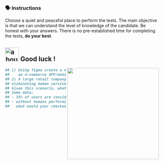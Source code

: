 ### :speaking_head: Instructions

<p align="left"> 
  Choose a quiet and peaceful place to perform the tests. The main objective is that we can understand the level of knowledge of the candidate. Be honest with your answers. There is no pre-established time for completing the tests, <strong>do your best</strong>.<br>
</p>
<b>

## <img width="45" alt="about" src="https://raw.github.com/elizarov/elizarov/master/about.png"> Good luck !

<img align="right" width="300" src="https://i2.wp.com/allhtaccess.info/wp-content/uploads/2018/03/programming.gif?fit=1281%2C716&ssl=1" />

```python
## 1) Using figma create a navigable prototype for 
##    an e-commerce APP/mobile whose goal is to sell groceries.
## 2) A large retail company wants to modernize its structure by 
## eliminating human service and moving towards 100% autonomous service. 
## Given this scenario, what would your user experience strategy look like?
## Some data:
## - 35% of users are considered elderly.
## - without humans performing the checkout for users, 
##   what would your checkout and payments strategy look like?
    
```

